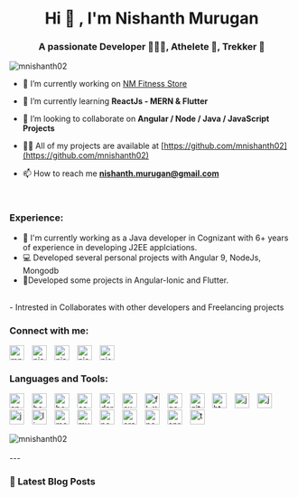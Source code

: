 <h1 align="center">Hi 👋 ,  I'm Nishanth Murugan  </h1>
<h3 align="center">A passionate Developer 🧑🏼‍💻, Athelete 🏃, Trekker 🗻</h3>

<p align="left"> <img src="https://komarev.com/ghpvc/?username=mnishanth02" alt="mnishanth02" /> </p>

- 🔭 I’m currently working on [NM Fitness Store](https://github.com/mnishanth02/nmFitnessStore-Node)

- 🌱 I’m currently learning **ReactJs - MERN & Flutter**

- 👯 I’m looking to collaborate on **Angular / Node / Java / JavaScript Projects**

- 👨‍💻 All of my projects are available at [https://github.com/mnishanth02](https://github.com/mnishanth02)

- 📫 How to reach me **nishanth.murugan@gmail.com**
<br>

### Experience:
- 🏢 I'm currently working as a Java developer in Cognizant with 6+ years of experience in developing J2EE applciations.
- 💻 Developed several personal projects with Angular 9, NodeJs, Mongodb
- 📱Developed some projects in Angular-Ionic and Flutter. 
<br>
- Intrested in Collaborates with other developers and Freelancing projects
<br>

### Connect with me:
<p align="left">
<a href="https://fb.com/mnishanth02" target="_blank"><img align="center" src="https://cdn.jsdelivr.net/npm/simple-icons@3.0.1/icons/facebook.svg" alt="mnishanth02" height="26" width="26" style="margin-right:10px"/></a>
<a href="https://instagram.com/nishanth_murugan" target="_blank"><img align="center" src="https://cdn.jsdelivr.net/npm/simple-icons@3.0.1/icons/instagram.svg" alt="nishanth_murugan" height="26" width="26" style="margin-right:10px"/></a>
<a href="https://linkedin.com/in/nishanthmurugan" target="_blank"><img align="center" src="https://cdn.jsdelivr.net/npm/simple-icons@3.0.1/icons/linkedin.svg" alt="nishanthmurugan" height="26" width="26" style="margin-right:10px"/></a>
<a href="https://www.youtube.com/c/nishanthmurugan" target="_blank"><img align="center" src="https://cdn.jsdelivr.net/npm/simple-icons@3.0.1/icons/youtube.svg" alt="nishanthmurugan" height="26" width="26" style="margin-right:10px"/></a>
<a href="https://twitter.com/nishanthmurugan" target="_blank"><img align="center" src="https://cdn.jsdelivr.net/npm/simple-icons@3.0.1/icons/twitter.svg" alt="nishanthmurugan" height="26" width="26" style="margin-right:10px"/></a>
</p>


### Languages and Tools:
<p align="left"><img src="https://devicons.github.io/devicon/devicon.git/icons/angularjs/angularjs-original.svg" alt="angularjs" width="26" height="26" style="margin-right:10px"/> 
<img src="https://www.vectorlogo.zone/logos/gnu_bash/gnu_bash-icon.svg" alt="bash" width="26" height="26" style="margin-right:10px"/> 
<img src="https://devicons.github.io/devicon/devicon.git/icons/bootstrap/bootstrap-plain.svg" alt="bootstrap" width="26" height="26" style="margin-right:10px"/> 
<img src="https://devicons.github.io/devicon/devicon.git/icons/css3/css3-original-wordmark.svg" alt="css3" width="26" height="26" style="margin-right:10px"/> 
<img src="https://www.vectorlogo.zone/logos/dartlang/dartlang-icon.svg" alt="dart" width="26" height="26" style="margin-right:10px"/> 
<img src="https://devicons.github.io/devicon/devicon.git/icons/express/express-original-wordmark.svg" alt="express" width="26" height="26" style="margin-right:10px"/>
<img src="https://www.vectorlogo.zone/logos/flutterio/flutterio-icon.svg" alt="flutter" width="26" height="26" style="margin-right:10px"/> 
<img src="https://www.vectorlogo.zone/logos/google_cloud/google_cloud-icon.svg" alt="gcp" width="26" height="26" style="margin-right:10px"/>
<img src="https://www.vectorlogo.zone/logos/git-scm/git-scm-icon.svg" alt="git" width="26" height="26" style="margin-right:10px"/> 
<img src="https://devicons.github.io/devicon/devicon.git/icons/html5/html5-original-wordmark.svg" alt="html5" width="26" height="26" style="margin-right:10px"/> 
<img src="https://devicons.github.io/devicon/devicon.git/icons/java/java-original-wordmark.svg" alt="java" width="26" height="26" style="margin-right:10px"/> 
<img src="https://devicons.github.io/devicon/devicon.git/icons/javascript/javascript-original.svg" alt="javascript" width="26" height="26" style="margin-right:10px"/> 
<img src="https://www.vectorlogo.zone/logos/jenkins/jenkins-icon.svg" alt="jenkins" width="26" height="26" style="margin-right:10px"/> 
<img src="https://devicons.github.io/devicon/devicon.git/icons/linux/linux-original.svg" alt="linux" width="26" height="26" style="margin-right:10px"/> 
<img src="https://devicons.github.io/devicon/devicon.git/icons/mongodb/mongodb-original-wordmark.svg" alt="mongodb" width="26" height="26" style="margin-right:10px"/> 
<img src="https://devicons.github.io/devicon/devicon.git/icons/mysql/mysql-original-wordmark.svg" alt="mysql" width="26" height="26" style="margin-right:10px"/> 
<img src="https://devicons.github.io/devicon/devicon.git/icons/nodejs/nodejs-original-wordmark.svg" alt="nodejs" width="26" height="26" style="margin-right:10px"/>
<img src="https://devicons.github.io/devicon/devicon.git/icons/oracle/oracle-original.svg" alt="oracle" width="26" height="26" style="margin-right:10px"/>
<img src="https://devicons.github.io/devicon/devicon.git/icons/postgresql/postgresql-original-wordmark.svg" alt="postgresql" width="26" height="26" style="margin-right:10px"/> 
<img src="https://www.vectorlogo.zone/logos/springio/springio-icon.svg" alt="spring" width="26" height="26" style="margin-right:10px"/> 
<img src="https://devicons.github.io/devicon/devicon.git/icons/typescript/typescript-original.svg" alt="typescript" width="26" height="26" style="margin-right:10px"/></p>
<img align="center" src="https://github-readme-stats.vercel.app/api/top-langs/?username=mnishanth02&layout=compact&hide=html" alt="mnishanth02" />

<br>
<br>
---

### 📕 Latest Blog Posts
<!-- BLOG-POST-LIST:START -->


<!-- BLOG-POST-LIST:END -->
